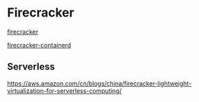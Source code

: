 # Firecracker

[firecracker](https://github.com/firecracker-microvm/firecracker)

[firecracker-containerd](https://github.com/firecracker-microvm/firecracker-containerd)

## Serverless

https://aws.amazon.com/cn/blogs/china/firecracker-lightweight-virtualization-for-serverless-computing/